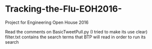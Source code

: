 # Tracking-the-Flu-EOH2016-
Project for Engineering Open House 2016

Read the comments on BasicTweetPull.py (I tried to make its use clear)
filter.txt contains the search terms that BTP will read in order to run its search
